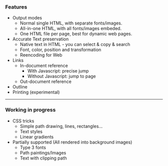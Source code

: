 ### Features

* Output modes
  - Normal single HTML, with separate fonts/images.
  - All-in-one HTML, with all fonts/images embeded.
  - One HTML file per page, best for dynamic web pages.
* Accurate Text preservation
  - Native text in HTML - you can select & copy & search
  - Font, color, position and transformation
  - Reencoding for Web
* Links
  - In-document reference
    - With Javascript: precise jump
    - Without Javascript: jump to page
  - Out-document reference
* Outline
* Printing (experimental)
*** 

### Working in progress

* CSS tricks
  - Simple path drawing, lines, rectangles...
  - Text styles
  - Linear gradients 
* Partially supported (All rendered into background images)
  - Type 3 fonts
  - Path paintings/Images
  - Text with clipping path
